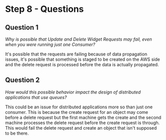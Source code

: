 # Step 8 - Questions

## Question 1

*Why is possible that Update and Delete Widget Requests may fail, even when you were running just one Consumer?*

It's possible that the requests are failing because of data propagation issues, it's possible that something is staged to be created on the AWS side and the delete request is processed before the data is actually propagated.

## Question 2

*How would this possible behavior impact the design of distributed applications that use queues?*

This could be an issue for distributed applications more so than just one consumer.  This is because the create request for an object may come before a delete request but the first machine gets the create and the second machine processes the delete request before the create request is through.  This would fail the delete request and create an object that isn't supposed to be there.
